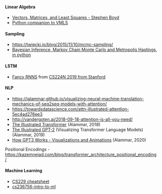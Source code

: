 #### Linear Algebra
- [Vectors, Matrices, and Least Squares - Stephen Boyd](https://stanford.edu/~boyd/vmls/vmls.pdf)
- [Python companion to VMLS](https://ses.library.usyd.edu.au/bitstream/handle/2123/21370/vmls-python-companion.pdf)

#### Sampling
- https://twiecki.io/blog/2015/11/10/mcmc-sampling/
- [Bayesian Inference, Markov Chain Monte Carlo and Metropolis Hastings, in python](https://towardsdatascience.com/from-scratch-bayesian-inference-markov-chain-monte-carlo-and-metropolis-hastings-in-python-ef21a29e25a)

#### LSTM
- [Fancy RNNS](https://web.stanford.edu/class/archive/cs/cs224n/cs224n.1194/slides/cs224n-2019-lecture07-fancy-rnn.pdf) from [CS224N 2019 from Stanford](https://web.stanford.edu/class/archive/cs/cs224n/cs224n.1194/)

#### NLP
 - https://jalammar.github.io/visualizing-neural-machine-translation-mechanics-of-seq2seq-models-with-attention/
 - https://towardsdatascience.com/attn-illustrated-attention-5ec4ad276ee3
 - http://vandergoten.ai/2018-09-18-attention-is-all-you-need/
 - [The Illustrated Transformer](https://jalammar.github.io/illustrated-transformer) (Alammar, 2018)
 - [The Illustrated GPT-2](http://jalammar.github.io/illustrated-gpt2/) (Visualizing Transformer Language Models) (Alammar, 2019)
 - [How GPT3 Works - Visualizations and Animations](http://jalammar.github.io/how-gpt3-works-visualizations-animations/) (Alammar, 2020)
 
Positional Encodings - https://kazemnejad.com/blog/transformer_architecture_positional_encoding/

#### Machine Learning
- [CS229 cheatsheet](https://stanford.edu/~shervine/teaching/cs-229/cheatsheet-supervised-learning)
- [cs236756-intro-to-ml ](https://github.com/taldatech/cs236756-intro-to-ml) 
